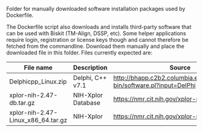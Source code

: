 Folder for manually downloaded software installation packages used by
Dockerfile. 

The Dockerfile script also downloads and installs third-party software that can be used with Biskit (TM-Align, DSSP, etc). Some helper applications require login, registration or license keys though and cannot therefore be fetched from the commandline. Download them manually and place the downloaded file in this folder. Files currently expected are:

| File name                   | Description           | Source|
------------------------------|-----------------------|-------|
Delphicpp_Linux.zip           | Delphi, C++ v7.1      | http://bhapp.c2b2.columbia.edu/software/cgi-bin/software.pl?input=DelPhi |
xplor-nih-2.47-db.tar.gz      | NIH-Xplor Database    | https://nmr.cit.nih.gov/xplor-nih/ |
xplor-nih-2.47-Linux_x86_64.tar.gz | NIH-Xplor        | https://nmr.cit.nih.gov/xplor-nih/ |


